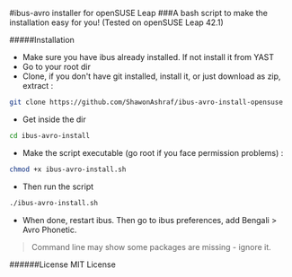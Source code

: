 #ibus-avro installer for openSUSE Leap
###A bash script to make the installation easy for you! (Tested on openSUSE Leap 42.1)

#####Installation
* Make sure you have ibus already installed. If not install it from YAST
* Go to your root dir
* Clone, if you don't have git installed, install it, or just download as zip, extract :

```bash
git clone https://github.com/ShawonAshraf/ibus-avro-install-opensuse
```

* Get inside the dir

```bash
cd ibus-avro-install
```

* Make the script executable (go root if you face permission problems) :

```bash
chmod +x ibus-avro-install.sh
```

* Then run the script

```bash
./ibus-avro-install.sh
```

* When done, restart ibus. Then go to ibus preferences, add Bengali > Avro Phonetic.

> Command line may show some packages are missing - ignore it.

######License 
MIT License
